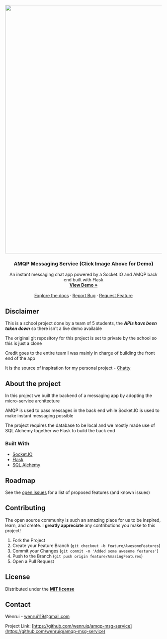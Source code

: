 


<p align="center">

<a href="https://youtu.be/KMPdTMK-NJw" align="center">
  <img src="https://user-images.githubusercontent.com/58852708/94669927-7c1f0800-0344-11eb-9671-371ce1a408d1.png" width="800px"/>
</a>

<h3 align="center">AMQP Messaging Service (Click Image Above for Demo)</h3>
<p align="center">
  An instant messaging chat app powered by a Socket.IO and AMQP back end built with Flask
  </br>
  <a href="https://youtu.be/KMPdTMK-NJw"><strong>View Demo »</strong></a>
  </br>
  </br>
  <a href="https://github.com/wenruiq/amqp-msg-service">Explore the docs</a> · 
  <a href="https://github.com/wenruiq/amqp-msg-service">Report Bug</a> ·
  <a href="https://github.com/wenruiq/amqp-msg-service">Request Feature</a>
</p>
</p>



## Disclaimer
This is a school project done by a team of 5 students, the ***APIs have been taken down*** so there isn't a live demo available

The original git repository for this project is set to private by the school so this is just a clone

Credit goes to the entire team I was mainly in charge of building the front end of the app

It is the source of inspiration for my personal project - [Chatty](https://github.com/wenruiq/chatty-wa)



## About the project
In this project we built the backend of a messaging app by adopting the micro-service architecture

AMQP is used to pass messages in the back end while Socket.IO is used to make instant messaging possible

The project requires the database to be local and we mostly made use of SQL Alchemy together we Flask to build the back end
### Built With
* [Socket.IO](https://socket.io/)
* [Flask](https://flask.palletsprojects.com/en/1.1.x/)
* [SQL Alchemy](https://www.sqlalchemy.org/)



## Roadmap

See the [open issues](https://github.com/wenruiq/amqp-msg-service/issues) for a list of proposed features (and known issues)



## Contributing

The open source community is such an amazing place for us to be inspired, learn, and create. I **greatly appreciate** any contributions you make to this project!

1. Fork the Project
2. Create your Feature Branch (`git checkout -b feature/AwesomeFeatures`)
3. Commit your Changes (`git commit -m 'Added some awesome features'`)
4. Push to the Branch (`git push origin feature/AmazingFeatures`)
5. Open a Pull Request



## License
Distributed under the **[MIT license](http://opensource.org/licenses/mit-license.php)**



## Contact

Wenrui - wenrui119@gmail.com

Project Link: [https://github.com/wenruiq/amqp-msg-service](https://github.com/wenruiq/amqp-msg-service)

